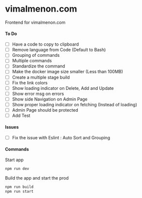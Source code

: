 # vimalmenon.com

Frontend for vimalmenon.com

#### To Do

- [ ] Have a code to copy to clipboard
- [ ] Remove language from Code (Default to Bash)
- [ ] Grouping of commands
- [ ] Multiple commands
- [ ] Standardize the command
- [ ] Make the docker image size smaller (Less than 100MB)
- [ ] Create a multiple stage build
- [ ] Fix the link colors
- [ ] Show loading indicator on Delete, Add and Update
- [ ] Show error msg on errors
- [ ] Show side Navigation on Admin Page
- [ ] Show proper loading indicator on fetching (Instead of loading)
- [ ] Admin Page should be protected
- [ ] Add Test

#### Issues

- [ ] Fix the issue with Eslint : Auto Sort and Grouping

#### Commands

Start app

```sh
npm run dev
```

Build the app and start the prod

```sh
npm run build
npm run start
```
